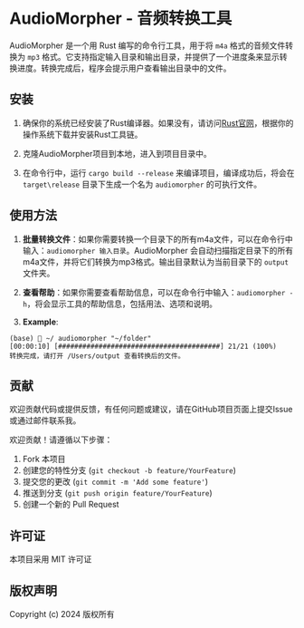 # AudioMorpher - 音频转换工具

AudioMorpher 是一个用 Rust 编写的命令行工具，用于将 `m4a` 格式的音频文件转换为 `mp3` 格式。它支持指定输入目录和输出目录，并提供了一个进度条来显示转换进度。转换完成后，程序会提示用户查看输出目录中的文件。

## 安装

1. 确保你的系统已经安装了Rust编译器。如果没有，请访问[Rust官网](https://www.rust-lang.org/)，根据你的操作系统下载并安装Rust工具链。

2. 克隆AudioMorpher项目到本地，进入到项目目录中。

3. 在命令行中，运行 `cargo build --release` 来编译项目，编译成功后，将会在 `target\release` 目录下生成一个名为 `audiomorpher` 的可执行文件。

## 使用方法

1. **批量转换文件**：如果你需要转换一个目录下的所有m4a文件，可以在命令行中输入：`audiomorpher 输入目录`。AudioMorpher 会自动扫描指定目录下的所有m4a文件，并将它们转换为mp3格式。输出目录默认为当前目录下的 `output` 文件夹。

2. **查看帮助**：如果你需要查看帮助信息，可以在命令行中输入：`audiomorpher -h`，将会显示工具的帮助信息，包括用法、选项和说明。

3. **Example**:
```
(base)  ~/ audiomorpher "~/folder"
[00:00:10] [########################################] 21/21 (100%)
转换完成，请打开 /Users/output 查看转换后的文件。
```
## 贡献

欢迎贡献代码或提供反馈，有任何问题或建议，请在GitHub项目页面上提交Issue或通过邮件联系我。

欢迎贡献！请遵循以下步骤：

1. Fork 本项目
2. 创建您的特性分支 (`git checkout -b feature/YourFeature`)
3. 提交您的更改 (`git commit -m 'Add some feature'`)
4. 推送到分支 (`git push origin feature/YourFeature`)
5. 创建一个新的 Pull Request

## 许可证
本项目采用 MIT 许可证

## 版权声明

Copyright (c) 2024 版权所有
